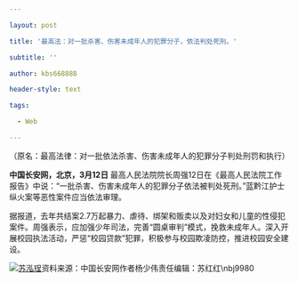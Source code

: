 ---
layout: post
title: '最高法：对一批杀害、伤害未成年人的犯罪分子，依法判处死刑。'
subtitle: ''
author: kbs668888
header-style: text
tags:
  - Web
---
（原名：最高法律：对一批依法杀害、伤害未成年人的犯罪分子判处刑罚和执行）

 **中国长安网，北京，3月12日**
最高人民法院院长周强12日在《最高人民法院工作报告》中说：“一批杀害、伤害未成年人的犯罪分子依法被判处死刑。”蓝黔江护士纵火案等恶性案件应当依法审理。

据报道，去年共结案2.7万起暴力、虐待、绑架和贩卖以及对妇女和儿童的性侵犯案件。周强表示，应加强少年司法，完善“圆桌审判”模式，挽救未成年人。深入开展校园执法活动，严惩“校园贷款”犯罪，积极参与校园欺凌防控，推进校园安全建设。

[![苏泓珵](http://img1.cache.netease.com/cnews/css13/img/end_news.png)](http://news.163.com/)资料来源：中国长安网作者杨少伟责任编辑：苏红红\nbj9980

